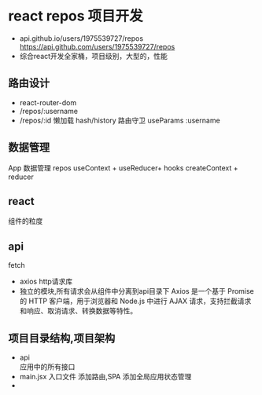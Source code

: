 # react repos 项目开发
- api.github.io/users/1975539727/repos
https://api.github.com/users/1975539727/repos
- 综合react开发全家桶，项目级别，大型的，性能


## 路由设计 
   - react-router-dom
   - /repos/:username
   - /repos/:id
   懒加载
   hash/history
   路由守卫
   useParams :username
## 数据管理
   App 数据管理 
   repos 
   useContext + useReducer+  hooks
   createContext + reducer
## react
   组件的粒度 
## api 
   fetch 
   - axios  http请求库
   - 独立的模块,所有请求会从组件中分离到api目录下
     Axios 是一个基于 Promise 的 HTTP 客户端，用于浏览器和 Node.js 中进行 AJAX 请求，支持拦截请求和响应、取消请求、转换数据等特性。

## 项目目录结构,项目架构
   - api  
      应用中的所有接口
   - main.jsx 
      入口文件
      添加路由,SPA
      添加全局应用状态管理 
   - 